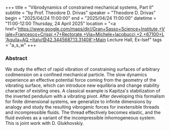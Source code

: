 +++
title = "Vibrodynamics of constrained mechanical systems, Part II"
subtitle = "by Prof. Theodore D. Drivas"
speaker = "Theodore D. Drivas"
begin = "2025/04/24  11:00:00"
end = "2025/04/24  11:00:00"
datetime = "11:00-12:00 Thursday, 24 April 2025"
location = "<a href='https://www.google.com/maps/dir//Gran+Sasso+Science+Institute,+Viale+Francesco+Crispi,+7+Rectorate,+Via+Michele+Iacobucci,+2,+67100+L'Aquila+AQ,+Italy/@42.3445687,13.31408'>Main Lecture Hall, Ex-Isef</a>"
tags = "a_s_w"
+++

### Abstract
We study the effect of rapid vibration of constraining surfaces of arbitrary codimension on a confined mechanical particle. The slow dynamics experience an effective potential force coming from the geometry of the vibrating surface, which can introduce new equilibria and change stability character of existing ones. A classical example is Kapitza's stabilization of the inverted pendulum with a vibrating pivot. After developing this formalism for finite dimensional systems, we generalize to infinite dimensions by analogy and study the resulting vibrogenic forces for inextensible threads and incompressible fluids. The thread effectively becomes elastic, and the fluid evolves as a variant of the incompressible inhomogeneous system. This is joint work with D. Glukhovskiy.
